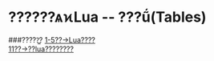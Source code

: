 ??????ѧϰLua -- ???ṹ(Tables)
==============


###?????̳?
[1-5??->Lua????](Chapters1-5.md)<br>
[11??->??lua????????](Chapter11.md)<br>

